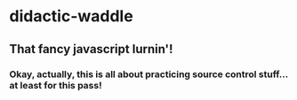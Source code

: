 # didactic-waddle

## That fancy javascript lurnin'!

### Okay, actually, this is all about practicing source control stuff... at least for this pass!
